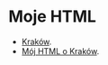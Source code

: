 # Moje HTML

* [Kraków](Krakow/README.adoc).
* [Mój HTML o Kraków](https://Kotekduzy.github.io/Krakow/).


